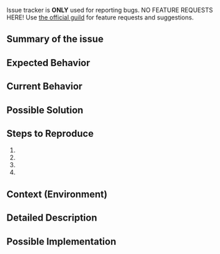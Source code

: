 Issue tracker is **ONLY** used for reporting bugs. NO FEATURE REQUESTS HERE! Use [the official guild](https://stackoverflow.com) for feature requests and suggestions.

## Summary of the issue
<!--- Provide a general summary of the issue in the Title above -->

## Expected Behavior
<!--- Tell us what should happen -->

## Current Behavior
<!--- Tell us what happens instead of the expected behavior -->

## Possible Solution
<!--- Not obligatory, but suggest a fix/reason for the bug, -->

## Steps to Reproduce
<!--- Provide a link to a live example, or an unambiguous set of steps to -->
<!--- reproduce this bug. Include code to reproduce, if relevant -->
1.
2.
3.
4.

## Context (Environment)
<!--- Provide context, FlareBot version (_info version), shard ID (_shardinfo) and Guild ID (_serverinfo) -->

## Detailed Description
<!--- Provide a detailed description of the change or addition you are proposing -->

## Possible Implementation
<!--- Not obligatory, but suggest an idea for implementing addition or change -->
